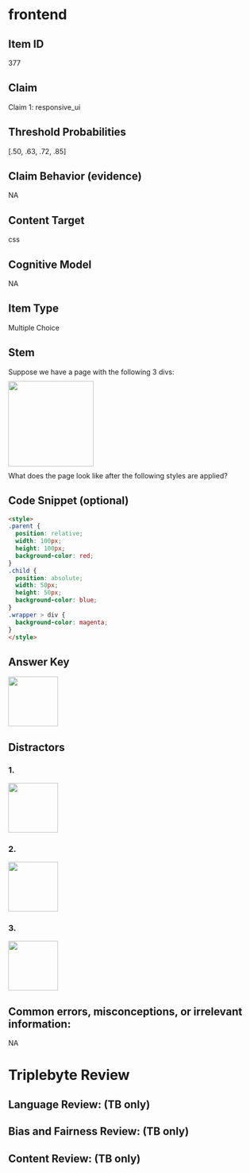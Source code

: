 # frontend

## Item ID
377

## Claim
Claim 1: responsive_ui

## Threshold Probabilities
[.50, .63, .72, .85]

## Claim Behavior (evidence)
NA

## Content Target
css

## Cognitive Model
NA

## Item Type
Multiple Choice

## Stem
Suppose we have a page with the following 3 divs:
<br />
<img src="https://triplebyte-quiz.s3.amazonaws.com/377.png" style="width: 172px; margin: 10px 0px;" />
<br />
What does the page look like after the following styles are applied?

## Code Snippet (optional)
```html
<style>
.parent {
  position: relative;
  width: 100px;
  height: 100px;
  background-color: red;
}
.child {
  position: absolute;
  width: 50px;
  height: 50px;
  background-color: blue;
}
.wrapper > div {
  background-color: magenta;
}
</style>
```

## Answer Key
<img src="https://triplebyte-quiz.s3.amazonaws.com/377_3.png" style="width: 100px;" />

## Distractors

### 1.
<img src="https://triplebyte-quiz.s3.amazonaws.com/377_1.png" style="width: 100px;" />

### 2.
<img src="https://triplebyte-quiz.s3.amazonaws.com/377_2.png" style="width: 100px;" />

### 3.
<img src="https://triplebyte-quiz.s3.amazonaws.com/377_4.png" style="width: 100px;" />

## Common errors, misconceptions, or irrelevant information:
NA

# Triplebyte Review


## Language Review: (TB only)


## Bias and Fairness Review: (TB only)


## Content Review: (TB only)

